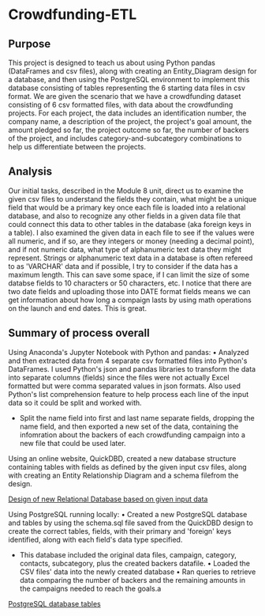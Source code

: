 # Crowdfunding-ETL
## Purpose
This project is designed to teach us about using Python pandas (DataFrames and csv files), along with creating an Entity_Diagram design for a database, and then using the PostgreSQL environment to implement this database consisting of tables representing the 6 starting data files in csv format. We are given the scenario that we have a crowdfunding dataset consisting of 6 csv formatted files, with data about the crowdfunding projects. For each project, the data includes an identification number, the company name, a description of the project, the project's goal amount, the amount pledged so far, the project outcome so far, the number of backers of the project,  and includes category-and-subcategory combinations to help us differentiate between the projects.

## Analysis
Our initial tasks, described in the Module 8 unit, direct us to examine the given csv files to understand the fields they contain, what might be a unique field that would be a primary key once each file is loaded into a relational database, and also to recognize any other fields in a given data file that could connect this data to other tables in the database (aka foreign keys in a table). I also examined the given data in each file to see if the values were all numeric, and if so, are they integers or money (needing a decimal point), and if not numeric data, what type of alphanumeric text data they might represent. Strings or alphanumeric text data in a database is often refereed to as 'VARCHAR' data and if possible, I try to consider if the data has a maximum length. This can save some space, if I can limit the size of some databse fields to 10 characters or 50 characters, etc. I notice that there are two date fields and uploading those into DATE format fields means we can get information about how long a compaign lasts by using math operations on the launch and end dates. This is great. 

## Summary of process overall
Using Anaconda's Jupyter Notebook with Python and pandas: 
•	Analyzed and then extracted data from 4 separate csv formatted files into Python's DataFrames. I used Python's json and pandas libraries to transform the data into separate columns (fields) since the files were not actually Excel formatted but were comma separated values in json formats. Also used Python's list comprehension feature to help process each line of the input data so it could be split and worked with.
* Split the name field into first and last name separate fields, dropping the name field, and then exported a new set of the data, containing the infomration about the backers of each crowdfunding campaign into a new file that could be used later.

Using an online website, QuickDBD, created a new database structure containing tables with fields as defined by the given input csv files, along with creating an Entity Relationship Diagram and a schema filefrom the design.

[Design of new Relational Database based on given input data](crowdfunding_db_relationships.png)

Using PostgreSQL running locally:
•	Created a new PostgreSQL database and tables by using the schema.sql file saved from the QuickDBD design to create the correct tables, fields, with their primary and 'foreign' keys identified, along with each field's data type specified.
* This database included the original data files, campaign, category, contacts, subcategory, plus the created backers datafile. 
•	Loaded the CSV files' data into the newly created database
•	Ran queries to retrieve data comparing the number of backers and the remaining amounts in the campaigns needed to reach the goals.a 

[PostgreSQL database tables](crowdfunding_db_tables.PNG)



